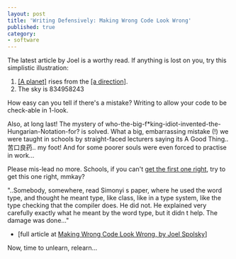 ```yaml
---
layout: post
title: 'Writing Defensively: Making Wrong Code Look Wrong'
published: true
category:
- software
---
```

The latest article by Joel is a worthy read. If anything is lost on you, try this simplistic illustration:

  
 1. [[A planet]](http://dictionary.reference.com/search?q=sun) rises from the [[a direction]](http://dictionary.reference.com/search?q=east).  
 2. The sky is 834958243  
 
   
 How easy can you tell if there's a mistake? Writing to allow your code to be check-able in 1-look.  
   
 Also, at long last! The mystery of who-the-big-f\*king-idiot-invented-the-Hungarian-Notation-for? is solved. What a big, embarrassing mistake (!) we were taught in schools by straight-faced lecturers saying its A Good Thing.. 苦口良药.. my foot! And for some poorer souls were even forced to practise in work...   
   
 Please mis-lead no more. Schools, if you can't [get the first one right](/articles/2004/11/22/pet-peeves-and-java), try to get this one right, mmkay?  
   
 
"..Somebody, somewhere, read Simonyi s paper, where he used the word type, and thought he meant type, like class, like in a type system, like the type checking that the compiler does. He did not. He explained very carefully exactly what he meant by the word type, but it didn t help. The damage was done..."  
- [full article at [Making Wrong Code Look Wrong, by Joel Spolsky](http://www.joelonsoftware.com/articles/Wrong.html)]  
 
   
 Now, time to unlearn, relearn...  
  
